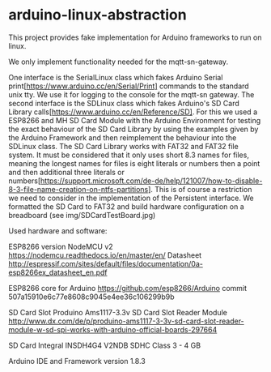 # arduino-linux-abstraction
This project provides fake implementation for Arduino frameworks to run on linux.

We only implement functionality needed for the mqtt-sn-gateway.

One interface is the SerialLinux class which fakes Arduino Serial print[https://www.arduino.cc/en/Serial/Print] commands to the standard unix tty.
We use it for logging to the console for the mqtt-sn gateway.
The second interface is the SDLinux class which fakes Arduino's SD Card Library calls[https://www.arduino.cc/en/Reference/SD].
For this we used a ESP8266 and MH SD Card Module with the Arduino Environment for testing the exact behaviour of the SD Card Library by using the examples given by the Arduino Framework and then reimplement the behaviour into the SDLinux class.
The SD Card Library works with FAT32 and FAT32 file system. It must be considered that it only uses short 8.3 names for files, meaning the longest names for files is eight literals or numbers then a point and then additional three literals or numbers[https://support.microsoft.com/de-de/help/121007/how-to-disable-8-3-file-name-creation-on-ntfs-partitions]. This is of course a restriction we need to consider in the implementation of the Persistent interface.
We formatted the SD Card to FAT32 and build hardware configuration on a breadboard (see img/SDCardTestBoard.jpg)


Used hardware and software:

ESP8266 version
NodeMCU v2
https://nodemcu.readthedocs.io/en/master/en/
Datasheet
http://espressif.com/sites/default/files/documentation/0a-esp8266ex_datasheet_en.pdf

ESP8266 core for Arduino
https://github.com/esp8266/Arduino commit 507a15910e6c77e8608c9045e4ee36c106299b9b

SD Card Slot 
Produino Ams1117-3.3v SD Card Slot Reader Module
http://www.dx.com/de/p/produino-ams1117-3-3v-sd-card-slot-reader-module-w-sd-spi-works-with-arduino-official-boards-297664

SD Card
Integral INSDH4G4 V2NDB SDHC Class 3 - 4 GB

Arduino IDE and Framework
version 1.8.3



